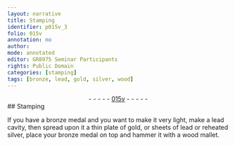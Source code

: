 ```yaml
---
layout: narrative
title: Stamping
identifier: p015v_3
folio: 015v
annotation: no
author:
mode: annotated
editor: GR8975 Seminar Participants
rights: Public Domain
categories: [stamping]
tags: [bronze, lead, gold, silver, wood]
---
```


 <div class="folio" align="center">- - - - - <a href="http://gallica.bnf.fr/ark:/12148/btv1b10500001g/f36.item" target="_blank">015v</a> - - - - - </div>  <span class="activity"></span> 
## Stamping

 
If you have a <span class="material_format"><span class="material">bronze</span> medal</span> and you want to make it very light, make a <span class="material">lead</span> cavity, then spread upon it a <span class="material_format">thin plate of <span class="material">gold</span></span>, or <span class="material_format">sheets of <span class="material">lead</span></span> or <span class="material_format">reheated <span class="material">silver</span></span>, place your <span class="material_format"><span class="material">bronze</span> medal</span> on top and hammer it with a <span class="tool"><span class="material">wood</span> mallet</span>.
 